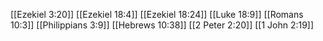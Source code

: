 [[Ezekiel 3:20]]
[[Ezekiel 18:4]]
[[Ezekiel 18:24]]
[[Luke 18:9]]
[[Romans 10:3]]
[[Philippians 3:9]]
[[Hebrews 10:38]]
[[2 Peter 2:20]]
[[1 John 2:19]]

